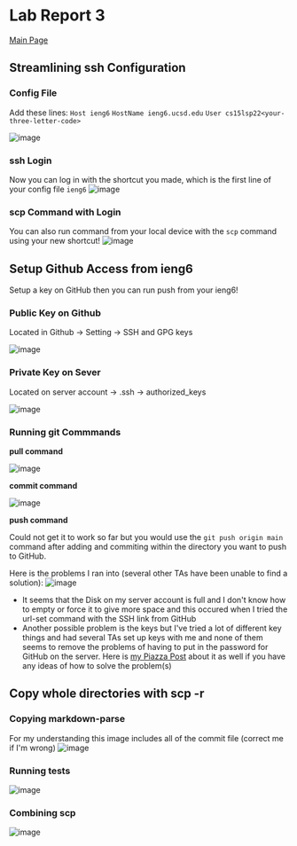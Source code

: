 # Lab Report 3
[Main Page](https://hsflores7.github.io/cse15l-lab-reports/index.html)

## Streamlining ssh Configuration

### Config File
Add these lines:
`Host ieng6`
`HostName ieng6.ucsd.edu`
`User cs15lsp22<your-three-letter-code>`

![image](https://user-images.githubusercontent.com/103228508/167325344-6cf83cee-9661-4774-97b6-8db7a3cf7f31.png)

### ssh Login
Now you can log in with the shortcut you made, which is the first line of your config file `ieng6`
![image](https://user-images.githubusercontent.com/103228508/167325399-35c143da-8308-44a9-8e8b-2c3e38bf25b0.png)

### scp Command with Login
You can also run command from your local device with the `scp` command using your new shortcut!
![image](https://user-images.githubusercontent.com/103228508/167325204-bda08e5a-fd70-4829-9dce-812078f69c66.png)



## Setup Github Access from ieng6
Setup a key on GitHub then you can run push from your ieng6!
### Public Key on Github
Located in Github -> Setting -> SSH and GPG keys

![image](https://user-images.githubusercontent.com/103228508/167325631-e7cb75e8-7f75-43ee-a715-569a8ac21817.png)

### Private Key on Sever
Located on server account -> .ssh -> authorized_keys 

![image](https://user-images.githubusercontent.com/103228508/167325876-bc3b4c94-e13d-43dd-9c20-9ebe293c726c.png)

### Running git Commmands

**pull command**

![image](https://user-images.githubusercontent.com/103228508/167326991-0dc3d08e-c25d-4f55-8049-0547b7a60180.png)

**commit command**

![image](https://user-images.githubusercontent.com/103228508/167329354-5b426a65-5d23-4bcb-935a-9d15e85da7c4.png)

**push command**

Could not get it to work so far but you would use the `git push origin main` command after adding and commiting within the 
directory you want to push to GitHub.

Here is the problems I ran into (several other TAs have been unable to find a solution):
![image](https://user-images.githubusercontent.com/103228508/168731778-8ab5bbd8-e908-4e37-a38d-94bd6343475b.png)

* It seems that the Disk on my server account is full and I don't know how to empty or force it to give more space and this occured when I tried the url-set command with the SSH link from GitHub
* Another possible problem is the keys but I've tried a lot of different key things and had several TAs set up keys with me and none of them seems to remove the problems of having to put in the password for GitHub on the server.
Here is [my Piazza Post](https://piazza.com/class/l0lgl3r7ph370k?cid=609) about it as well if you have any ideas of how to solve the problem(s)
## Copy whole directories with scp -r
### Copying markdown-parse

For my understanding this image includes all of the commit file (correct me if I'm wrong)
![image](https://user-images.githubusercontent.com/103228508/167335192-a3a3a470-c094-48ff-9383-306c7a467d2f.png)

### Running tests
![image](https://user-images.githubusercontent.com/103228508/167335883-2f312382-4db9-4ece-a8ee-44b355c0a4b3.png)

### Combining scp
![image](https://user-images.githubusercontent.com/103228508/167336906-0d9e5df6-9690-47dd-bbd6-064c3e408cff.png)
